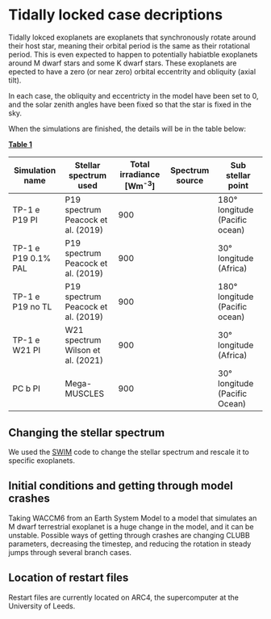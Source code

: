 # Tidally locked case decriptions
Tidally lokced exoplanets are exoplanets that synchronously rotate around their host star, meaning their orbital period is the same as their rotational period. This is even expected to happen to potentially habiatble exoplanets around M dwarf stars and some K dwarf stars. These exoplanets are epected to have a zero (or near zero) orbital eccentrity and obliquity (axial tilt).

In each case, the obliquity and eccentricty in the model have been set to 0, and the solar zenith angles have been fixed so that the star is fixed in the sky. 

When the simulations are finished, the details will be in the table below:

<ins>**Table 1**</ins>

| Simulation name | Stellar spectrum used   | Total irradiance [Wm<sup>-3</sup>] | Spectrum source | Sub stellar point                    | 
| --------------- | ----------------------- | ---------------------------------- | --------------- | ------------------------------------ |
| TP-1 e P19 PI       | P19 spectrum Peacock et al. (2019) | 900  |  | 180&deg;  longitude (Pacific ocean) |
| TP-1 e P19 0.1% PAL | P19 spectrum Peacock et al. (2019) | 900 |                 | 30&deg; longitude (Africa) |
| TP-1 e P19 no TL    | P19 spectrum Peacock et al. (2019) | 900  |                 | 180&deg;  longitude (Pacific ocean) |
| TP-1 e W21 PI       | W21 spectrum Wilson et al. (2021)  | 900   |                 | 30&deg; longitude (Africa) |
| PC b PI             | Mega-MUSCLES  | 900   |                 | 30&deg; longitude (Pacific Ocean) |

## Changing the stellar spectrum

We used the [SWIM](https://github.com/jack-eddy-symposium/exoplanetary-impact/tree/main/SWIM) code to change the stellar spectrum and rescale it to specific exoplanets.

## Initial conditions and getting through model crashes

Taking WACCM6 from an Earth System Model to a model that simulates an M dwarf terrestrial exoplanet is a huge change in the model, and it can be unstable. Possible ways of getting through crashes are changing CLUBB parameters, decreasing the timestep, and reducing the rotation in steady jumps through several branch cases.

## Location of restart files

Restart files are currently located on ARC4, the supercomputer at the University of Leeds.
